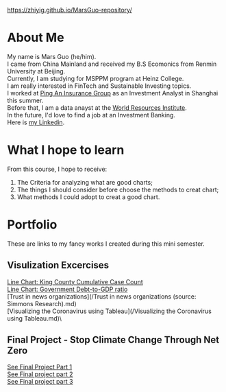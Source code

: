 

https://zhiyig.github.io/MarsGuo-repository/

# About Me
My name is Mars Guo (he/him).\
I came from China Mainland and received my B.S Ecomonics from Renmin University at Beijing.\
Currently, I am studying for MSPPM program at Heinz College.\
I am really interested in FinTech and Sustainable Investing topics.\
I worked at [Ping An Insurance Group](https://group.pingan.com) as an Investment Analyst in Shanghai this summer.\
Before that, I am a data anayst at the [World Resources Institute](https://www.wri.org).\
In the future, I'd love to find a job at an Investment Banking.\
Here is [my Linkedin](https://www.linkedin.com/in/zhiyi-guo98/).


# What I hope to learn
From this course, I hope to receive:
1. The Criteria for analyzing what are good charts;
2. The things I should consider before choose the methods to creat chart;
3. What methods I could adopt to creat a good chart.


# Portfolio
These are links to my fancy works I created during this mini semester.
## Visulization Excercises
[Line Chart: King County Cumulative Case Count](/LineChart_KingCountyCumulativeCaseCount.md)\
[Line Chart: Government Debt-to-GDP ratio](/LineChart_KingCountyCumulativeCaseCount.md)\
[Trust in news organizations](/Trust in news organizations (source: Simmons Research).md)\
[Visualizing the Coronavirus using Tableau](/Visualizing the Coronavirus using Tableau.md)\
## Final Project - Stop Climate Change Through Net Zero
[See Final Project Part 1](/Final_Project_Part1.md)\
[See Final project part 2](/final_project_part2.md)\
[See Final project part 3](/Final_Project_Part3.md)
